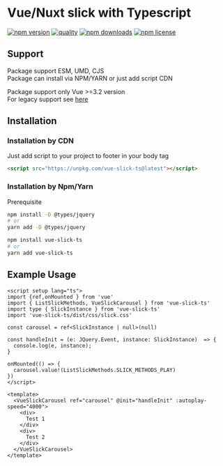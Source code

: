 # Vue/Nuxt slick with Typescript

[![npm version](https://img.shields.io/npm/v/vue-slick-ts.svg?style=flat-square)](http://badge.fury.io/js/vue-slick-ts)
[![quality](https://packagequality.com/shield/vue-slick-ts.svg)](https://packagequality.com/#?package=vue-slick-ts)
[![npm downloads](https://img.shields.io/npm/dm/vue-slick-ts.svg?style=flat-square)](http://badge.fury.io/js/vue-slick-ts)
[![npm license](https://img.shields.io/npm/l/vue-slick-ts.svg?style=flat-square)](http://badge.fury.io/js/vue-slick-ts)

## Support

Package support ESM, UMD, CJS <br />
Package can install via NPM/YARN or just add script CDN <br/>

Package support only Vue >=3.2 version</br>
For legacy support see [here](https://www.npmjs.com/package/vue-slick)

## Installation

### Installation by CDN

Just add script to your project to footer in your body tag <br/>

```html
<script src="https://unpkg.com/vue-slick-ts@latest"></script>
```

### Installation by Npm/Yarn

Prerequisite

```sh
npm install -D @types/jquery
# or
yarn add -D @types/jquery
```

```sh
npm install vue-slick-ts
# or
yarn add vue-slick-ts
```

## Example Usage

```vue
<script setup lang="ts">
import {ref,onMounted } from 'vue'
import { ListSlickMethods, VueSlickCarousel } from 'vue-slick-ts'
import type { SlickInstance } from 'vue-slick-ts'
import 'vue-slick-ts/dist/css/slick.css'

const carousel = ref<SlickInstance | null>(null)

const handleInit = (e: JQuery.Event, instance: SlickInstance)  => {
  console.log(e, instance);
}

onMounted(() => {
  carousel.value!(ListSlickMethods.SLICK_METHODS_PLAY)
})
</script>

<template>
  <VueSlickCarousel ref="carousel" @init="handleInit" :autoplay-speed="4000">
    <div>
      Test 1
    </div>
    <div>
      Test 2
    </div>
  </VueSlickCarousel>
</template>
```